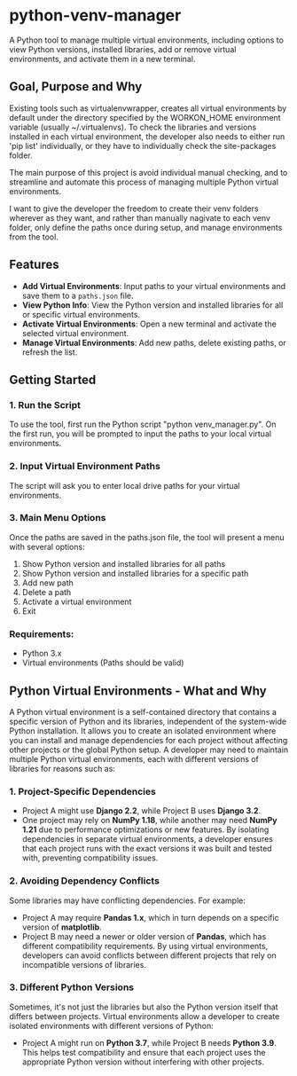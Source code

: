 # python-venv-manager
A Python tool to manage multiple virtual environments, including options to view Python versions, installed libraries, add or remove virtual environments, and activate them in a new terminal.

## Goal, Purpose and Why
Existing tools such as virtualenvwrapper, creates all virtual environments by default under the directory specified by the WORKON_HOME environment variable (usually ~/.virtualenvs).
To check the libraries and versions installed in each virtual environment, the developer also needs to either run 'pip list' individually, or
they have to individually check the site-packages folder.

The main purpose of this project is avoid individual manual checking, and to streamline and automate this process of managing multiple Python virtual environments.

I want to give the developer the freedom to create their venv folders wherever as they want, and rather than manually nagivate to each venv folder, 
only define the paths once during setup, and manage environments from the tool.

## Features
- **Add Virtual Environments**: Input paths to your virtual environments and save them to a `paths.json` file.
- **View Python Info**: View the Python version and installed libraries for all or specific virtual environments.
- **Activate Virtual Environments**: Open a new terminal and activate the selected virtual environment.
- **Manage Virtual Environments**: Add new paths, delete existing paths, or refresh the list.

## Getting Started
### 1. Run the Script
To use the tool, first run the Python script "python venv_manager.py". On the first run, you will be prompted to input the paths to your local virtual environments.

### 2. Input Virtual Environment Paths
The script will ask you to enter local drive paths for your virtual environments.

### 3. Main Menu Options
Once the paths are saved in the paths.json file, the tool will present a menu with several options:
1. Show Python version and installed libraries for all paths
2. Show Python version and installed libraries for a specific path
3. Add new path
4. Delete a path
5. Activate a virtual environment
6. Exit

### Requirements:
- Python 3.x
- Virtual environments (Paths should be valid)


## Python Virtual Environments - What and Why
A Python virtual environment is a self-contained directory that contains a specific version of Python and its libraries, independent of the system-wide Python installation. 
It allows you to create an isolated environment where you can install and manage dependencies for each project without affecting other projects or the global Python setup.
A developer may need to maintain multiple Python virtual environments, each with different versions of libraries for reasons such as:

### 1. **Project-Specific Dependencies**
- Project A might use **Django 2.2**, while Project B uses **Django 3.2**.
- One project may rely on **NumPy 1.18**, while another may need **NumPy 1.21** due to performance optimizations or new features.
By isolating dependencies in separate virtual environments, a developer ensures that each project runs with the exact versions it was built and tested with, preventing compatibility issues.

### 2. **Avoiding Dependency Conflicts**
Some libraries may have conflicting dependencies. For example:
- Project A may require **Pandas 1.x**, which in turn depends on a specific version of **matplotlib**.
- Project B may need a newer or older version of **Pandas**, which has different compatibility requirements.
By using virtual environments, developers can avoid conflicts between different projects that rely on incompatible versions of libraries.

### **3. Different Python Versions**
Sometimes, it's not just the libraries but also the Python version itself that differs between projects. Virtual environments allow a developer to create isolated environments with different versions of Python:
- Project A might run on **Python 3.7**, while Project B needs **Python 3.9**.
This helps test compatibility and ensure that each project uses the appropriate Python version without interfering with other projects.
